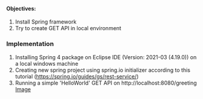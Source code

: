 #### Objectives:
1. Install Spring framework
2. Try to create GET API in local environment


### Implementation
1. Installing Spring 4 package on Eclipse IDE (Version: 2021-03 (4.19.0)) on a local windows machine
2. Creating new spring project using spring.io initializer according to this tutorial (https://spring.io/guides/gs/rest-service/)
3. Running a simple 'HelloWorld' GET API on http://localhost:8080/greeting 
[Image](https://github.com/ufra94/SRIN-Test/blob/main/Question%204%20-%20Trying%20Spring%20Framework/Screenshot.pngg)

